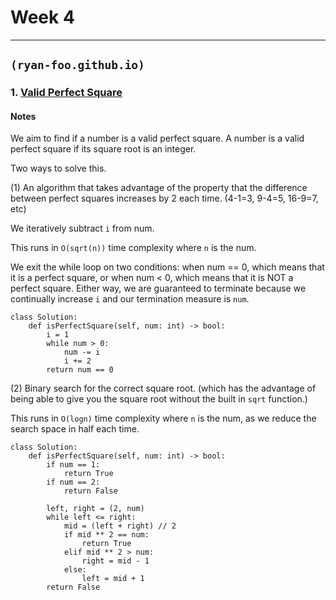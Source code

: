 # Week 4
-------------------------

## `(ryan-foo.github.io)`

### 1. [Valid Perfect Square](https://leetcode.com/problems/valid-perfect-square/)

#### Notes

We aim to find if a number is a valid perfect square. A number is a valid perfect square if its square root is an integer.

Two ways to solve this.

(1) An algorithm that takes advantage of the property that the difference between perfect squares increases by 2 each time. (4-1=3, 9-4=5, 16-9=7, etc)

We iteratively subtract `i` from num.

This runs in `O(sqrt(n))` time complexity where `n` is the num.

We exit the while loop on two conditions: when num == 0, which means that it is a perfect square, or when num < 0, which means that it is NOT a perfect square. Either way, we are guaranteed to terminate because we continually increase `i` and our termination measure is `num`.

```
class Solution:
    def isPerfectSquare(self, num: int) -> bool:
        i = 1
        while num > 0:
            num -= i
            i += 2
        return num == 0

```

(2) Binary search for the correct square root. (which has the advantage of being able to give you the square root without the built in `sqrt` function.)

This runs in `O(logn)` time complexity where `n` is the num, as we reduce the search space in half each time.

```
class Solution:
    def isPerfectSquare(self, num: int) -> bool:
        if num == 1:
            return True
        if num == 2:
            return False
        
        left, right = (2, num)
        while left <= right:
            mid = (left + right) // 2
            if mid ** 2 == num:
                return True
            elif mid ** 2 > num:
                right = mid - 1
            else:
                left = mid + 1
        return False
```